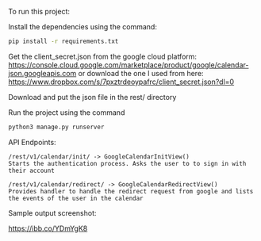 To run this project:

Install the dependencies using the command: 
```sh
pip install -r requirements.txt
```

Get the client_secret.json from the google cloud platform: https://console.cloud.google.com/marketplace/product/google/calendar-json.googleapis.com
or download the one I used from here: https://www.dropbox.com/s/7pxztrdeoypafrc/client_secret.json?dl=0

Download and put the json file in the rest/ directory

Run the project using the command
```py
python3 manage.py runserver
```

API Endpoints:

```
/rest/v1/calendar/init/ -> GoogleCalendarInitView()
Starts the authentication process. Asks the user to to sign in with their account
```

```
/rest/v1/calendar/redirect/ -> GoogleCalendarRedirectView()
Provides handler to handle the redirect request from google and lists the events of the user in the calendar
```

Sample output screenshot:

https://ibb.co/YDmYgK8